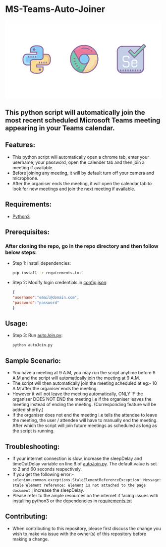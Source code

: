 # MS-Teams-Auto-Joiner

![banner](banner.png)

## This python script will automatically join the most recent scheduled Microsoft Teams meeting appearing in your Teams calendar.

## Features:
- This python script will automatically open a chrome tab, enter your username, your password, open the calender tab and then join a meeting if available.
- Before joining any meeting, it will by default turn off your camera and microphone.
- After the organiser ends the meeting, it will open the calendar tab to look for new meetings and join the next meeting if available.

## Requirements:
- [Python3](https://www.python.org/downloads/)

## Prerequisites:
### After cloning the repo, go in the repo directory and then follow below steps:
- Step 1:
    Install dependencies:
    ```bash
    pip install -r requirements.txt
    ```

- Step 2:
    Modify login credentials in [config.json](config.json):
    ```json
    {
    "username":"email@domain.com",
    "password":"password"
    }
    ```
## Usage:
- Step 3:
    Run [autoJoin.py](autoJoin.py):
    ```bash
    python autoJoin.py
    ```

## Sample Scenario:
- You have a meeting at 9 A.M, you may run the script anytime before 9 A.M and the script will automatically join the meeting at 9 A.M.
- The script will then automatically join the meeting scheduled at eg:- 10 A.M after the organiser ends the meeting.
- However it will not leave the meeting automatically, ONLY IF the organiser DOES NOT END the meeting i.e if the organiser leaves the meeting instead of ending the meeting. (Corresponding feature will be added shortly.)
- If the organiser does not end the meeting i.e tells the attendee to leave the meeting, the user / attendee will have to manually end the meeting. After which the script will join future meetings as scheduled as long as the script is running.

## Troubleshooting:
- If your internet connection is slow, increase the sleepDelay and timeOutDelay variable on line 8 of [autoJoin.py](autoJoin.py). The default value is set to 2 and 60 seconds respectively.
- If you get the following error:- ```selenium.common.exceptions.StaleElementReferenceException: Message: stale element reference: element is not attached to the page document``` ; increase the sleepDelay.
- Please refer to the ample resources on the internet if facing issues with installing python3 or the dependencies in [requirements.txt](requirements.txt)

## Contributing:
- When contributing to this repository, please first discuss the change you wish to make via issue with the owner(s) of this repository before making a change.
